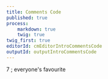 ```yaml
---
title: Comments Code
published: true
process:
    markdown: true
    twig: true
twig_first: true
editorId: cmEditorIntroCommentsCode
outputId: outputIntroCommentsCode
---
```

7 ; everyone's favourite
